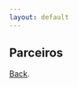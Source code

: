 ```yaml
---
layout: default
---
```


## Parceiros

<a href="https://labp2d-udesc.github.io/" target="" rel="noopener">Back</a>.
